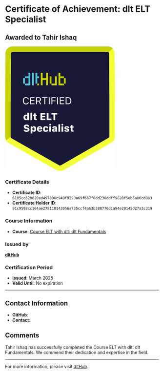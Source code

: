 
# Certificate of Achievement: dlt ELT Specialist

## Awarded to **Tahir Ishaq**

![Course Image](../badges/dlt_ELT_specialist.png)

### Certificate Details
- **Certificate ID**: `6105cc620020ed497898c949f9290a69f667f6dd236ddff9828f5eb5a80cd883`
- **Certificate Holder ID**: `91c9598cc164ae278118143056a735ccf4a63b388776d1a94e20145d27a3c319`

### Course Information
- **Course**: [Course ELT with dlt: dlt Fundamentals](https://github.com/dlt-hub/dlthub-education/tree/main/courses/dlt_fundamentals_dec_2024)

### Issued by
[**dltHub**](https://dlthub.com/) 

### Certification Period
- **Issued**: March 2025
- **Valid Until**: No expiration

---

## Contact Information
- **GitHub**: 
- **Contact**: 

## Comments
Tahir Ishaq has successfully completed the Course ELT with dlt: dlt Fundamentals. We commend their dedication and expertise in the field.

---

For more information, please visit [dltHub](https://dlthub.com/).
    